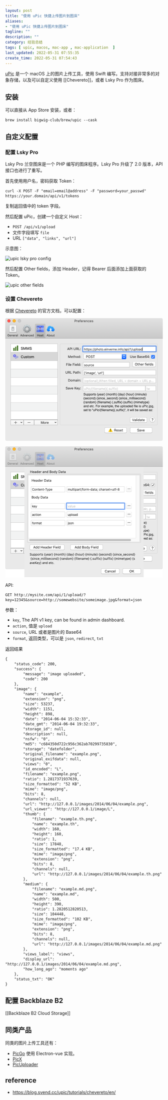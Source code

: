 ```yaml
---
layout: post
title: "使用 uPic 快捷上传图片到图床"
aliases: 
- "使用 uPic 快捷上传图片到图床"
tagline: ""
description: ""
category: 经验总结
tags: [ upic, macos, mac-app , mac-application  ]
last_updated: 2022-05-31 07:55:35
create_time: 2022-05-31 07:54:43
---
```


[uPic](https://github.com/gee1k/uPic) 是一个 macOS 上的图片上传工具，使用 Swift 编写。支持对接非常多的对象存储，以及可以自定义使用 [[Chevereto]]，或者 Lsky Pro 作为图床。

## 安装
可以直接从 App Store 安装，或者：

    brew install bigwig-club/brew/upic --cask

## 自定义配置

### 配置 Lsky Pro
Lsky Pro 兰空图床是一个 PHP 编写的图床程序。Lsky Pro 升级了 2.0 版本，API 接口也进行了重写。

首先使用用户名，密码获取 Token：

    curl -X POST -F "email=email@address" -F "password=your_passwd" https://your.domain/api/v1/tokens

复制返回值中的 token 字段。

然后配置 uPic，创建一个自定义 Host：

- `POST /api/v1/upload`
- 文件字段填写 `file`
- URL `["data", "links", "url"]`

示意图：

![upic lsky pro config](https://img.gtk.pw/i/2022/05/30/6294a1c1228d3.png)

然后配置 Other fields，添加 Header，记得 Bearer 后面添加上面获取的 Token。

![upic other fields](https://img.gtk.pw/i/2022/05/30/6294a23a9ab47.png)

### 设置 Chevereto

根据 [Chevereto](https://v3-docs.chevereto.com/API/V1.html#api-key) 的官方文档，可以配置：

![upic chevereto settings](/assets/upic-host-chevereto-settings.png)

![upic host chevereto header setting](/assets/upic-host-chevereto-header-body-settings.png)

API:

	GET http://mysite.com/api/1/upload/?key=12345&source=http://somewebsite/someimage.jpg&format=json

参数：

- `key`, The API v1 key, can be found in admin dashboard.
- `action`, 值是 `upload`
- `source`, URL 或者是图片的 Base64
- `format`, 返回类型，可以是 `json`, `redirect`, `txt`

返回结果

```
{
    "status_code": 200,
    "success": {
        "message": "image uploaded",
        "code": 200
    },
    "image": {
        "name": "example",
        "extension": "png",
        "size": 53237,
        "width": 1151,
        "height": 898,
        "date": "2014-06-04 15:32:33",
        "date_gmt": "2014-06-04 19:32:33",
        "storage_id": null,
        "description": null,
        "nsfw": "0",
        "md5": "c684350d722c956c362ab70299735830",
        "storage": "datefolder",
        "original_filename": "example.png",
        "original_exifdata": null,
        "views": "0",
        "id_encoded": "L",
        "filename": "example.png",
        "ratio": 1.2817371937639,
        "size_formatted": "52 KB",
        "mime": "image/png",
        "bits": 8,
        "channels": null,
        "url": "http://127.0.0.1/images/2014/06/04/example.png",
        "url_viewer": "http://127.0.0.1/image/L",
        "thumb": {
            "filename": "example.th.png",
            "name": "example.th",
            "width": 160,
            "height": 160,
            "ratio": 1,
            "size": 17848,
            "size_formatted": "17.4 KB",
            "mime": "image/png",
            "extension": "png",
            "bits": 8,
            "channels": null,
            "url": "http://127.0.0.1/images/2014/06/04/example.th.png"
        },
        "medium": {
            "filename": "example.md.png",
            "name": "example.md",
            "width": 500,
            "height": 390,
            "ratio": 1.2820512820513,
            "size": 104448,
            "size_formatted": "102 KB",
            "mime": "image/png",
            "extension": "png",
            "bits": 8,
            "channels": null,
            "url": "http://127.0.0.1/images/2014/06/04/example.md.png"
        },
        "views_label": "views",
        "display_url": "http://127.0.0.1/images/2014/06/04/example.md.png",
        "how_long_ago": "moments ago"
    },
    "status_txt": "OK"
}
```


## 配置 Backblaze B2
[[Backblaze B2 Cloud Storage]]


## 同类产品
同类的图片上传工具还有：

- [PicGo](https://github.com/Molunerfinn/PicGo) 使用 Electron-vue 实现。
- [PicX](https://github.com/XPoet/picx)
- [PicUploader](https://github.com/xiebruce/PicUploader)

## reference

- <https://blog.svend.cc/upic/tutorials/chevereto/en/>